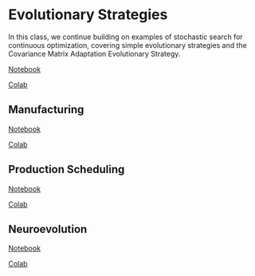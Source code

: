 # Evolutionary Strategies

In this class, we continue building on examples of stochastic search for
continuous optimization, covering simple evolutionary strategies and the
Covariance Matrix Adaptation Evolutionary Strategy.

[Notebook](https://github.com/SupaeroDataScience/stochastic/blob/master/notebooks/Evolutionary%20Strategies.ipynb)

[Colab](https://colab.research.google.com/github/SupaeroDataScience/stochastic/blob/master/notebooks/Evolutionary%20Strategies.ipynb)

## Manufacturing

[Notebook](https://github.com/SupaeroDataScience/stochastic/blob/master/notebooks/Manufacturing.ipynb)

[Colab](https://colab.research.google.com/github/SupaeroDataScience/stochastic/blob/master/notebooks/Manufacturing.ipynb)


## Production Scheduling

[Notebook](https://github.com/SupaeroDataScience/stochastic/blob/master/notebooks/Production_Scheduling.ipynb)

[Colab](https://colab.research.google.com/github/SupaeroDataScience/stochastic/blob/master/notebooks/Production_Scheduling.ipynb)


## Neuroevolution

[Notebook](https://github.com/SupaeroDataScience/stochastic/blob/master/notebooks/Neuroevolution.ipynb)

[Colab](https://colab.research.google.com/github/SupaeroDataScience/stochastic/blob/master/notebooks/Neuroevolution.ipynb)

